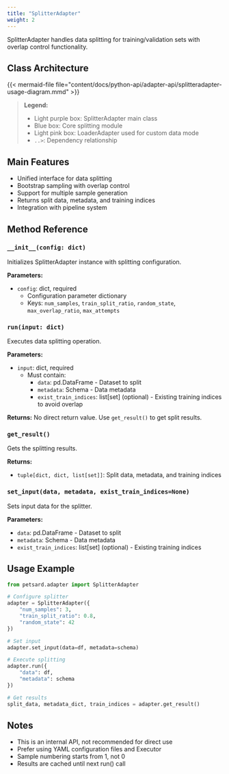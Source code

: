```yaml
---
title: "SplitterAdapter"
weight: 2
---
```


SplitterAdapter handles data splitting for training/validation sets with overlap control functionality.

## Class Architecture

{{< mermaid-file file="content/docs/python-api/adapter-api/splitteradapter-usage-diagram.mmd" >}}

> **Legend:**
> - Light purple box: SplitterAdapter main class
> - Blue box: Core splitting module
> - Light pink box: LoaderAdapter used for custom data mode
> - `..>`: Dependency relationship

## Main Features

- Unified interface for data splitting
- Bootstrap sampling with overlap control
- Support for multiple sample generation
- Returns split data, metadata, and training indices
- Integration with pipeline system

## Method Reference

### `__init__(config: dict)`

Initializes SplitterAdapter instance with splitting configuration.

**Parameters:**
- `config`: dict, required
  - Configuration parameter dictionary
  - Keys: `num_samples`, `train_split_ratio`, `random_state`, `max_overlap_ratio`, `max_attempts`

### `run(input: dict)`

Executes data splitting operation.

**Parameters:**
- `input`: dict, required
  - Must contain:
    - `data`: pd.DataFrame - Dataset to split
    - `metadata`: Schema - Data metadata
    - `exist_train_indices`: list[set] (optional) - Existing training indices to avoid overlap

**Returns:**
No direct return value. Use `get_result()` to get split results.

### `get_result()`

Gets the splitting results.

**Returns:**
- `tuple[dict, dict, list[set]]`: Split data, metadata, and training indices

### `set_input(data, metadata, exist_train_indices=None)`

Sets input data for the splitter.

**Parameters:**
- `data`: pd.DataFrame - Dataset to split
- `metadata`: Schema - Data metadata
- `exist_train_indices`: list[set] (optional) - Existing training indices

## Usage Example

```python
from petsard.adapter import SplitterAdapter

# Configure splitter
adapter = SplitterAdapter({
    "num_samples": 3,
    "train_split_ratio": 0.8,
    "random_state": 42
})

# Set input
adapter.set_input(data=df, metadata=schema)

# Execute splitting
adapter.run({
    "data": df,
    "metadata": schema
})

# Get results
split_data, metadata_dict, train_indices = adapter.get_result()
```

## Notes

- This is an internal API, not recommended for direct use
- Prefer using YAML configuration files and Executor
- Sample numbering starts from 1, not 0
- Results are cached until next run() call